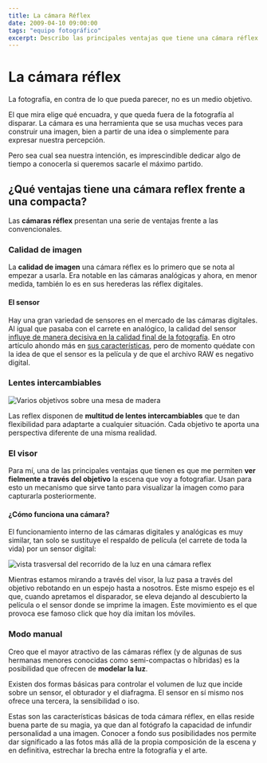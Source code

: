 ```yaml
---
title: La cámara Réflex
date: 2009-04-10 09:00:00
tags: "equipo fotográfico"
excerpt: Describo las principales ventajas que tiene una cámara réflex para hacer fotos y qué opciones creativas da.
---
```


# La cámara réflex

La fotografía, en contra de lo que pueda parecer, no es un medio objetivo.

El que mira elige qué encuadra, y que queda fuera de la fotografía al disparar. La cámara es una herramienta que se usa muchas veces para construir una imagen, bien a partir de una idea o simplemente para expresar nuestra percepción.

Pero sea cual sea nuestra intención, es imprescindible dedicar algo de tiempo a conocerla si queremos sacarle el máximo partido.

<Photo :breakpoints="['sm', 'md', 'lg']" name="polaroid_sobre_paisaje.jpg" alt="Una mano sujeta una polaroid recién tomada frente a un paisaje" />

## ¿Qué ventajas tiene una cámara reflex frente a una compacta?

Las **cámaras réflex** presentan una serie de ventajas frente a las convencionales.

### Calidad de imagen

La **calidad de imagen** una cámara réflex es lo primero que se nota al empezar a usarla. Era notable en las cámaras analógicas y ahora, en menor medida, también lo es en sus herederas las réflex digitales.

#### El sensor

Hay una gran variedad de sensores en el mercado de las cámaras digitales. Al igual que pasaba con el carrete en analógico, la calidad del sensor [influye de manera decisiva en la calidad final de la fotografía](https://www.anabelbarrio.com/2009/05/sensor-resolucion-y-calidad-fotografica/). En otro artículo ahondo más en [sus características](https://www.anabelbarrio.com/2009/05/el-sensor-de-las-camaras-digitales/), pero de momento quédate con la idea de que el sensor es la película y de que el archivo RAW es negativo digital.

### Lentes intercambiables

<image alt="Varios objetivos sobre una mesa de madera" />

Las reflex disponen de **multitud de lentes intercambiables** que te dan flexibilidad para adaptarte a cualquier situación. Cada objetivo te aporta una perspectiva diferente de una misma realidad.

### El visor

Para mí, una de las principales ventajas que tienen es que me permiten **ver fielmente a través del objetivo** la escena que voy a fotografiar. Usan para esto un mecanismo que sirve tanto para visualizar la imagen como para capturarla posteriormente.

#### ¿Cómo funciona una cámara?

El funcionamiento interno de las cámaras digitales y analógicas es muy similar, tan solo se sustituye el respaldo de película (el carrete de toda la vida) por un sensor digital:

<image alt="vista trasversal del recorrido de la luz en una cámara reflex" />

Mientras estamos mirando a través del visor, la luz pasa a través del objetivo rebotando en un espejo hasta a nosotros. Este mismo espejo es el que, cuando apretamos el disparador, se eleva dejando al descubierto la película o el sensor donde se imprime la imagen. Este movimiento es el que provoca ese famoso click que hoy día imitan los móviles.

### Modo manual

Creo que el mayor atractivo de las cámaras réflex (y de algunas de sus hermanas menores conocidas como semi-compactas o híbridas) es la posibilidad que ofrecen de **modelar la luz**.

Existen dos formas básicas para controlar el volumen de luz que incide sobre un sensor, el obturador y el diafragma. El sensor en sí mismo nos ofrece una tercera, la sensibilidad o iso.

Estas son las características básicas de toda cámara réflex, en ellas reside buena parte de su magia, ya que dan al fotógrafo la capacidad de infundir personalidad a una imagen. Conocer a fondo sus posibilidades nos permite dar significado a las fotos más allá de la propia composición de la escena y en definitiva, estrechar la brecha entre la fotografía y el arte.
